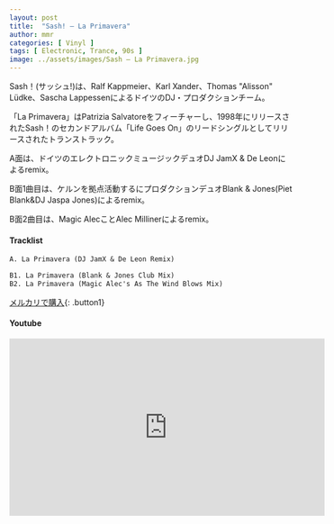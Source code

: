 ```yaml
---
layout: post
title:  "Sash! – La Primavera"
author: mmr
categories: [ Vinyl ]
tags: [ Electronic, Trance, 90s ]
image: ../assets/images/Sash – La Primavera.jpg
---
```


Sash！(サッシュ!)は、Ralf Kappmeier、Karl Xander、Thomas "Alisson" Lüdke、Sascha LappessenによるドイツのDJ・プロダクションチーム。

「La Primavera」はPatrizia Salvatoreをフィーチャーし、1998年にリリースされたSash！のセカンドアルバム「Life Goes On」のリードシングルとしてリリースされたトランストラック。

A面は、ドイツのエレクトロニックミュージックデュオDJ JamX & De Leonによるremix。

B面1曲目は、ケルンを拠点活動するにプロダクションデュオBlank & Jones(Piet Blank&DJ Jaspa Jones)によるremix。

B面2曲目は、Magic AlecことAlec Millinerによるremix。

#### Tracklist
```md
A. La Primavera (DJ JamX & De Leon Remix)

B1. La Primavera (Blank & Jones Club Mix)
B2. La Primavera (Magic Alec's As The Wind Blows Mix)
```

[メルカリで購入](https://jp.mercari.com/item/m61308099311?afid=6142608987){: .button1}

#### Youtube
<iframe width="560" height="315" src="https://www.youtube.com/embed/YPLTA7PtI5I?si=0payfCdco8BqLPfZ" title="YouTube video player" frameborder="0" allow="accelerometer; autoplay; clipboard-write; encrypted-media; gyroscope; picture-in-picture; web-share" referrerpolicy="strict-origin-when-cross-origin" allowfullscreen></iframe>